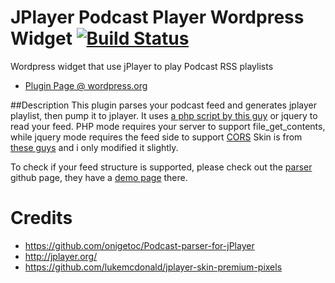 JPlayer Podcast Player Wordpress Widget   [![Build Status](https://travis-ci.org/ycfreeman/jplayer-podcast-wordpress-widget.svg?branch=master)](https://travis-ci.org/ycfreeman/jplayer-podcast-wordpress-widget)
===

Wordpress widget that use jPlayer to play Podcast RSS playlists

* [Plugin Page @ wordpress.org](https://wordpress.org/plugins/podcast-player-widget/)

##Description
This plugin parses your podcast feed and generates jplayer playlist, then pump it to jplayer. It uses [a php script by this guy](https://github.com/onigetoc/Podcast-parser-for-jPlayer) or jquery to read your feed. PHP mode requires your server to support file_get_contents, while jquery mode requires the feed side to support [CORS](https://en.wikipedia.org/wiki/Cross-origin_resource_sharing)
Skin is from [these guys](https://github.com/lukemcdonald/jplayer-skin-premium-pixels) and i only modified it slightly.

To check if your feed structure is supported, please check out the [parser](https://github.com/onigetoc/Podcast-parser-for-jPlayer) github page, they have a [demo page](http://scripts.toolurl.com/audio/Podcast-parser-for-jPlayer/demo.html) there.

Credits
===
* https://github.com/onigetoc/Podcast-parser-for-jPlayer
* http://jplayer.org/
* https://github.com/lukemcdonald/jplayer-skin-premium-pixels
